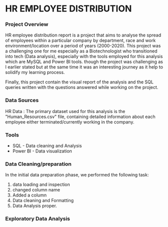 # HR EMPLOYEE DISTRIBUTION

### Project Overview

HR employee distribution report is a project that aims to analyse the spread of employees within a particular company 
by department, race and work environment/location over a period of years (2000-2020). This project was a challenging one
for me especially as a Biotechnologist who transitioned into tech (Data analysis), especially with the tools employed
for this analysis which are MySQL and Power BI tools. though the project was challenging as I earlier stated but at the
same time it was an interesting journey as it help to solidify my learning process.

Finally, this project contain the visual report of the analysis and the SQL queries written with the questions answered
while working on the project.


### Data Sources
HR Data : The primary dataset used for this analysis is the "Human_Resources.csv" file, containing detailed information about each employee either terminated/currently working in the company.

### Tools
- SQL - Data cleaning and Analysis
- Power BI - Data visualization

### Data Cleaning/preparation
In the initial data preparation phase, we performed the following task:
1. data loading and inspection
2. changed column name
3. Added a column
4. Data cleaning and Formatting
5. Data Analysis proper.

### Exploratory Data Analysis
